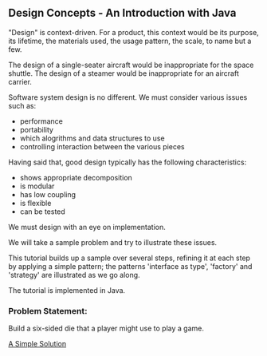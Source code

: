 ## Design Concepts - An Introduction with Java 
"Design" is context-driven. For a product, this context would be its purpose, its lifetime, the materials used, the usage pattern, the scale, to name but a few. 

The design of a single-seater aircraft would be inappropriate for the space shuttle. The design of a steamer would be inappropriate for an aircraft carrier. 

Software system design is no different. We must consider various issues 
such as: 
- performance 
- portability 
- which alogrithms and data structures to use 
- controlling interaction between the various pieces 

Having said that, good design typically has the following characteristics: 
- shows appropriate decomposition 
- is modular 
- has low coupling 
- is flexible 
- can be tested 

We must design with an eye on implementation. 
 
We will take a sample problem and try to illustrate these issues. 
 
This tutorial builds up a sample over several steps, refining it at each step by applying a simple pattern; the patterns 'interface as type', 'factory' and 'strategy' are illustrated as we go along. 
 
The tutorial is implemented in Java. 

### Problem Statement: 
Build a six-sided die that a player might use to play a game. 

[A Simple Solution](Dice/1/Readme.md)